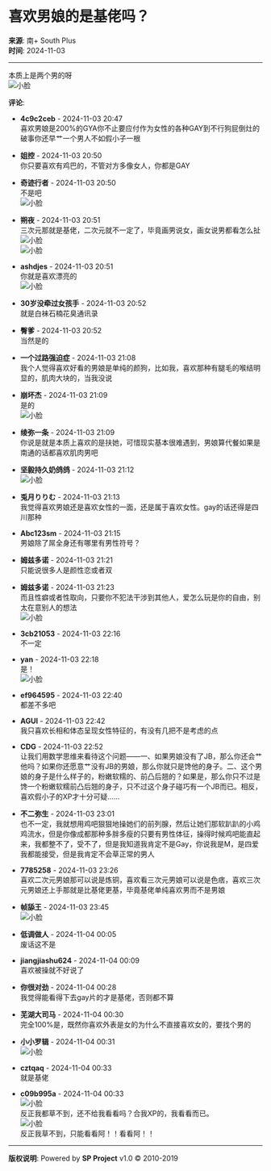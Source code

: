 # 喜欢男娘的是基佬吗？

**来源**: 南+ South Plus  
**时间**: 2024-11-03

---

本质上是两个男的呀  
![小脸](images/post/smile/smallface/face040.jpg)  

**评论**:  

- **4c9c2ceb** - 2024-11-03 20:47  
  喜欢男娘是200%的GYA你不止要应付作为女性的各种GAY到不行狗屁倒灶的破事你还早艹一个男人不如假小子一根  

- **姐控** - 2024-11-03 20:50  
  你只要喜欢有鸡巴的，不管对方多像女人，你都是GAY  

- **奇迹行者** - 2024-11-03 20:50  
  不是吧  
  ![小脸](images/post/smile/smallface/face056.jpg)  

- **朔夜** - 2024-11-03 20:51  
  三次元那就是基佬，二次元就不一定了，毕竟画男说女，画女说男都看怎么扯  
  ![小脸](images/post/smile/smallface/face070.gif)  
  ![小脸](images/post/smile/smallface/face084.jpg)  

- **ashdjes** - 2024-11-03 20:51  
  你就是喜欢漂亮的  
  ![小脸](images/post/smile/smallface/face113.jpg)  

- **30岁没牵过女孩手** - 2024-11-03 20:52  
  就是白袜石楠花臭通讯录  

- **臀爹** - 2024-11-03 20:52  
  当然是的  

- **一个过路强迫症** - 2024-11-03 21:08  
  我个人觉得喜欢好看的男娘是单纯的颜狗，比如我，喜欢那种有腿毛的喉结明显的，肌肉大块的，当我没说  

- **崩坏杰** - 2024-11-03 21:09  
  是的  
  ![小脸](images/post/smile/smallface/face077.gif)  

- **绫弥一条** - 2024-11-03 21:09  
  你说是就是本质上喜欢的是扶她，可惜现实基本很难遇到，男娘算代餐如果是南通的话都喜欢肌肉男吧  

- **坚毅持久奶鸽鸽** - 2024-11-03 21:12  
  ![小脸](images/post/smile/smallface/face043.jpg)  

- **兎月りりむ** - 2024-11-03 21:13  
  我觉得喜欢男娘还是喜欢女性的一面，还是属于喜欢女性。gay的话还得是四川那种  

- **Abc123sm** - 2024-11-03 21:15  
  男娘除了屌全身还有哪里有男性符号？  

- **姆兹多诺** - 2024-11-03 21:21  
  只能说很多人是颜性恋或者双  

- **姆兹多诺** - 2024-11-03 21:23  
  而且性癖或者性取向，只要你不犯法干涉到其他人，爱怎么玩是你的自由，别太在意别人的想法  
  ![小脸](images/post/smile/smallface/face077.gif)  

- **3cb21053** - 2024-11-03 22:16  
  不一定  

- **yan** - 2024-11-03 22:18  
  是！  
  ![小脸](images/post/smile/smallface/face084.jpg)  

- **ef964595** - 2024-11-03 22:40  
  都差不多吧  

- **AGUI** - 2024-11-03 22:42  
  我只喜欢长相和体态呈现女性特征的，有没有几把不是考虑的点  

- **CDG** - 2024-11-03 22:52  
  让我们用数学思维来看待这个问题——一、如果男娘没有了JB，那么你还会艹他吗？如果你还愿意艹没有JB的男娘，那么你就只是馋他的身子。二、这个男娘的身子是什么样子的，粉嫩软糯的、前凸后翘的？如果是，那么你只不过是馋一个粉嫩软糯前凸后翘的身子，只不过这个身子碰巧有一个JB而已。相反，喜欢假小子的XP才十分可疑……  

- **不二弥生** - 2024-11-03 23:01  
  也不一定，我就想用鸡吧狠狠地操她们的前列腺，然后让她们那软趴趴的小鸡鸡流水，但是你像成都那种多胖多瘦的只要有男性体征，操得时候鸡吧能直起来，我都整不了，受不了，但是我知道我肯定不是Gay，你说我是M，是四爱我都能接受，但是我肯定不会草正常的男人  

- **7785258** - 2024-11-03 23:26  
  喜欢二次元男娘那可以说是炼铜，喜欢看三次元男娘可以说是色痞，喜欢三次元男娘还上手那就是比基佬更基，毕竟基佬单纯喜欢男而不是男娘  

- **帧舔王** - 2024-11-03 23:45  
  ![小脸](images/post/smile/smallface/face002.jpg)  

- **低调做人** - 2024-11-04 00:05  
  废话这不是  

- **jiangjiashu624** - 2024-11-04 00:09  
  喜欢被操就不好说了  

- **你很对劲** - 2024-11-04 00:28  
  我觉得能看得下去gay片的才是基佬，否则都不算  

- **芜湖大司马** - 2024-11-04 00:30  
  完全100%是，既然你喜欢外表是女的为什么不直接喜欢女的，要找个男的  

- **小小罗辑** - 2024-11-04 00:31  
  ![小脸](images/post/smile/smallface/face059.jpg)  

- **cztqaq** - 2024-11-04 00:33  
  就是基佬  

- **c09b995a** - 2024-11-04 00:33  
  ![小脸](images/post/smile/smallface/face070.gif)  
  反正我都草不到，还不给我看看吗？合我XP的，我看看而已。  
  ![小脸](images/post/smile/smallface/face093.jpg)  
  反正我草不到，只能看看阿！！看看阿！！  

--- 

**版权说明**: Powered by **SP Project** v1.0 © 2010-2019